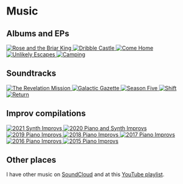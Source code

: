 # Music

## Albums and EPs

<main class="grid">
  <a href="https://distrokid.com/hyperfollow/finnmayhew/rose-and-the-briar-king">
    <img src="./assets/images/album_art/Rose_and_the_Briar_King.png" alt="Rose and the Briar King">
  </a>
  <a href="https://distrokid.com/hyperfollow/finnmayhew/dribble-castle">
    <img src="./assets/images/album_art/Dribble_Castle.png" alt="Dribble Castle">
  </a>
  <a href="https://distrokid.com/hyperfollow/finnmayhew/come-home">
    <img src="./assets/images/album_art/Come_Home.jpeg" alt="Come Home">
  </a>
  <a href="https://distrokid.com/hyperfollow/finnmayhew/unlikely-escapes">
    <img src="./assets/images/album_art/Unlikely_Escapes.jpg" alt="Unlikely Escapes">
  </a>
  <a href="https://distrokid.com/hyperfollow/finnmayhew/camping">
    <img src="./assets/images/album_art/Camping.jpg" alt="Camping">
  </a>
</main>

## Soundtracks

<main class="grid">
  <a href="https://distrokid.com/hyperfollow/finnmayhew/the-revelation-mission-original-game-soundtrack">
    <img src="./assets/images/album_art/The_Revelation_Mission.jpg" alt="The Revelation Mission">
  </a>
  <a href="https://distrokid.com/hyperfollow/finnmayhew/galactic-gazette-original-game-soundtrack">
    <img src="./assets/images/album_art/Galactic_Gazette.png" alt="Galactic Gazette">
  </a>
  <a href="https://distrokid.com/hyperfollow/finnmayhew/season-five-original-game-soundtrack">
    <img src="./assets/images/album_art/Season_Five.png" alt="Season Five">
  </a>
  <a href="https://distrokid.com/hyperfollow/finnmayhew/shift-original-game-soundtrack-2">
    <img src="./assets/images/album_art/Shift.png" alt="Shift">
  </a>
  <a href="https://distrokid.com/hyperfollow/finnmayhew/return-original-game-soundtrack">
    <img src="./assets/images/album_art/Return.png" alt="Return">
  </a>
</main>

## Improv compilations

<main class="grid">
  <a href="https://distrokid.com/hyperfollow/finnmayhew/2021-synth-improvs">
    <img src="./assets/images/album_art/2021.png" alt="2021 Synth Improvs">
  </a>
  <a href="https://distrokid.com/hyperfollow/finnmayhew/2020-piano-and-synth-improvs">
    <img src="./assets/images/album_art/2020.png" alt="2020 Piano and Synth Improvs">
  </a>
  <a href="https://distrokid.com/hyperfollow/finnmayhew/2019-piano-improvs">
    <img src="./assets/images/album_art/2019.png" alt="2019 Piano Improvs">
  </a>
  <a href="https://distrokid.com/hyperfollow/finnmayhew/2018-piano-improvs">
    <img src="./assets/images/album_art/2018.png" alt="2018 Piano Improvs">
  </a>
  <a href="https://distrokid.com/hyperfollow/finnmayhew/2017-piano-improvs">
    <img src="./assets/images/album_art/2017.png" alt="2017 Piano Improvs">
  </a>
  <a href="https://distrokid.com/hyperfollow/finnmayhew/2016-piano-improvs">
    <img src="./assets/images/album_art/2016.png" alt="2016 Piano Improvs">
  </a>
  <a href="https://distrokid.com/hyperfollow/finnmayhew/2015-piano-improvs">
    <img src="./assets/images/album_art/2015.png" alt="2015 Piano Improvs">
  </a>
</main>

## Other places

I have other music on [SoundCloud](https://soundcloud.com/finn_mayhew) and at this [YouTube playlist](https://youtube.com/playlist?list=PLQYp802x2h5lnPGwxipS3Gde2eYam1sCW).
